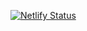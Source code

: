 [![Netlify Status](https://api.netlify.com/api/v1/badges/e5c211fe-5865-4023-8acd-68fe97992285/deploy-status)](https://app.netlify.com/sites/wai-cognitive/deploys)